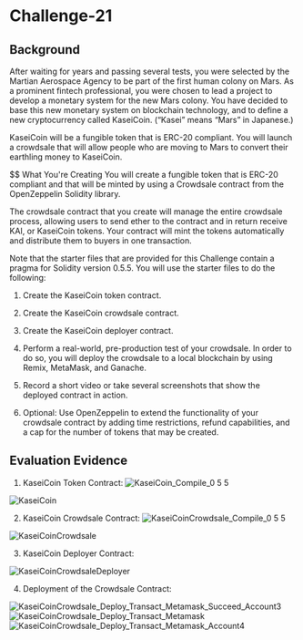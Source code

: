# Challenge-21

## Background
After waiting for years and passing several tests, you were selected by the Martian Aerospace Agency to be part of the first human colony on Mars. As a prominent fintech professional, you were chosen to lead a project to develop a monetary system for the new Mars colony. You have decided to base this new monetary system on blockchain technology, and to define a new cryptocurrency called KaseiCoin. (“Kasei” means “Mars” in Japanese.)

KaseiCoin will be a fungible token that is ERC-20 compliant. You will launch a crowdsale that will allow people who are moving to Mars to convert their earthling money to KaseiCoin.

$$ What You're Creating
You will create a fungible token that is ERC-20 compliant and that will be minted by using a Crowdsale contract from the OpenZeppelin Solidity library.

The crowdsale contract that you create will manage the entire crowdsale process, allowing users to send ether to the contract and in return receive KAI, or KaseiCoin tokens. Your contract will mint the tokens automatically and distribute them to buyers in one transaction.

Note that the starter files that are provided for this Challenge contain a pragma for Solidity version 0.5.5. You will use the starter files to do the following:

  1. Create the KaseiCoin token contract.

  2. Create the KaseiCoin crowdsale contract.

  3. Create the KaseiCoin deployer contract.

  4. Perform a real-world, pre-production test of your crowdsale. In order to do so, you will deploy the crowdsale to a local blockchain by using Remix, MetaMask, and Ganache.

  5. Record a short video or take several screenshots that show the deployed contract in action.

  6. Optional: Use OpenZeppelin to extend the functionality of your crowdsale contract by adding time restrictions, refund capabilities, and a cap for the number of tokens that may be created.

## Evaluation Evidence

  1. KaseiCoin Token Contract: 
  ![KaseiCoin_Compile_0 5 5](https://user-images.githubusercontent.com/103230949/190037456-bb41b098-5d64-44d7-b1e7-d8c9d23cd761.png)

  ![KaseiCoin](https://user-images.githubusercontent.com/103230949/190037604-62746ce8-acb9-4c52-938a-58d7cd317233.png)

  2. KaseiCoin Crowdsale Contract:
  ![KaseiCoinCrowdsale_Compile_0 5 5](https://user-images.githubusercontent.com/103230949/190037494-1e25d6ce-8fe3-481d-920e-b669d191bd66.png)

  ![KaseiCoinCrowdsale](https://user-images.githubusercontent.com/103230949/190037582-9f2bc0db-f9a9-4a3a-a88b-53e8cf898350.png)

  3. KaseiCoin Deployer Contract:
  
  ![KaseiCoinCrowdsaleDeployer](https://user-images.githubusercontent.com/103230949/190037534-4ad66828-7d1b-464b-a639-b2b2532d0ff6.png)
  

  4. Deployment of the Crowdsale Contract:



![KaseiCoinCrowdsale_Deploy_Transact_Metamask_Succeed_Account3](https://user-images.githubusercontent.com/103230949/190037864-d52c8f1d-4e43-4a74-adad-2fe427996ae2.png)
![KaseiCoinCrowdsale_Deploy_Transact_Metamask](https://user-images.githubusercontent.com/103230949/190037866-c4163aea-f40d-41a7-9110-9657f659c4ce.png)
![KaseiCoinCrowdsale_Deploy_Transact_Metamask_Account4](https://user-images.githubusercontent.com/103230949/190037868-d685684f-1de0-460e-93fa-a38625625e10.png)

